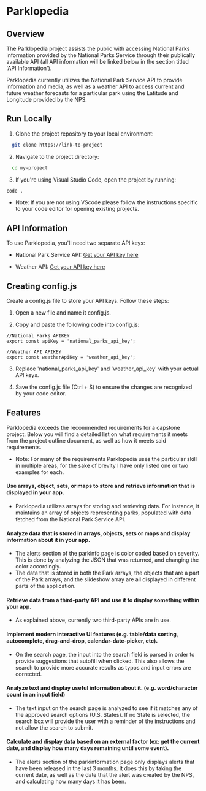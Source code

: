 # Parklopedia

## Overview

The Parklopedia project assists the public with accessing National Parks information provided by the National Parks Service through their publically available API (all API information will be linked below in the section titled 'API Information'). 

Parklopedia currently utilizes the National Park Service API to provide information and media, as well as a weather API to access current and future weather forecasts for a particular park using the Latitude and Longitude provided by the NPS. 


## Run Locally

1. Clone the project repository to your local environment:

```bash
  git clone https://link-to-project
```

2. Navigate to the project directory:

```bash
  cd my-project
```

3. If you're using Visual Studio Code, open the project by running:
```bash
code .
```
- Note: If you are not using VScode please follow the instructions specific to your code editor for opening existing projects.


## API Information

To use Parklopedia, you'll need two separate API keys:

- National Park Service API:  [Get your API key here](https://www.nps.gov/subjects/developer/api-documentation.htm#/)

- Weather API: [Get your API key here](https://www.weatherapi.com/)
## Creating config.js

Create a config.js file to store your API keys. Follow these steps:

1. Open a new file and name it config.js.

2. Copy and paste the following code into config.js: 

```
//National Parks APIKEY
export const apiKey = 'national_parks_api_key';

//Weather API APIKEY
export const weatherApiKey = 'weather_api_key';
```
3. Replace 'national_parks_api_key' and 'weather_api_key' with your actual API keys.

4. Save the config.js file (Ctrl + S) to ensure the changes are recognized by your code editor.


    
## Features

Parklopedia exceeds the recommended requirements for a capstone project. Below you will find a detailed list on what requirements it meets from the project outline document, as well as how it meets said requirements.

- Note: For many of the requirements Parklopedia uses the particular skill in multiple areas, for the sake of brevity I have only listed one or two examples for each.

#### Use arrays, object, sets, or maps to store and retrieve information that is displayed in your app.
 - Parklopedia utilizes arrays for storing and retrieving data. For instance, it maintains an array of objects representing parks, populated with data fetched from the National Park Service API.

#### Analyze data that is stored in arrays, objects, sets or maps and display information about it in your app.
 - The alerts section of the parkinfo page is color coded based on severity. This is done by analyzing the JSON that was returned, and changing the color accordingly.
 - The data that is stored in both the Park arrays, the objects that are a part of the Park arrays, and the slideshow array are all displayed in different parts of the application. 

#### Retrieve data from a third-party API and use it to display something within your app.
 - As explained above, currently two third-party APIs are in use.

#### Implement modern interactive UI features (e.g. table/data sorting, autocomplete, drag-and-drop, calendar-date-picker, etc).
 - On the search page, the input into the search field is parsed in order to provide suggestions that autofill when clicked. This also allows the search to provide more accurate results as typos and input errors are corrected.

#### Analyze text and display useful information about it. (e.g. word/character count in an input field)
 - The text input on the search page is analyzed to see if it matches any of the approved search options (U.S. States). If no State is selected, the search box will provide the user with a reminder of the instructions and not allow the search to submit.

#### Calculate and display data based on an external factor (ex: get the current date, and display how many days remaining until some event).
 - The alerts section of the parkinformation page only displays alerts that have been released in the last 3 months. It does this by taking the current date, as well as the date that the alert was created by the NPS, and calculating how many days it has been. 



